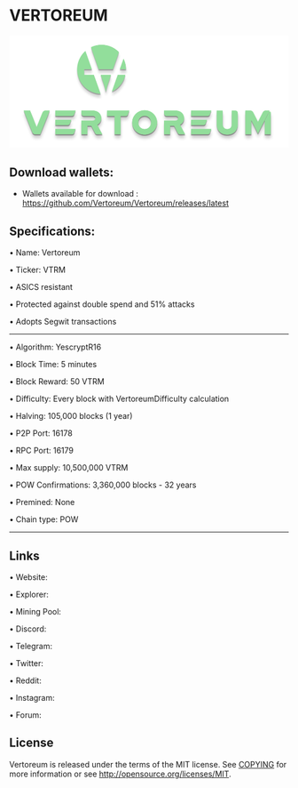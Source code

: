 VERTOREUM 
========
![](src/qt/res/icons/splashscreen.png)


Download wallets:
----------

- Wallets available for download : https://github.com/Vertoreum/Vertoreum/releases/latest


Specifications:
----------------------



• Name:                 Vertoreum

• Ticker:               VTRM

• ASICS resistant

• Protected against double spend and 51% attacks

• Adopts Segwit transactions



---


• Algorithm:          YescryptR16

• Block Time:         5 minutes

• Block Reward:       50 VTRM

• Difficulty:         Every block with VertoreumDifficulty calculation

• Halving:            105,000 blocks (1 year)

• P2P Port:           16178

• RPC Port:           16179

• Max supply:         10,500,000 VTRM

• POW Confirmations:  3,360,000 blocks - 32 years

• Premined:           None

• Chain type:         POW



---



Links
----------------

• Website: 

• Explorer: 

• Mining Pool: 

• Discord: 

• Telegram: 

• Twitter: 

• Reddit: 

• Instagram: 

• Forum: 





License
-------

Vertoreum is released under the terms of the MIT license. See [COPYING](COPYING) for more
information or see http://opensource.org/licenses/MIT.


